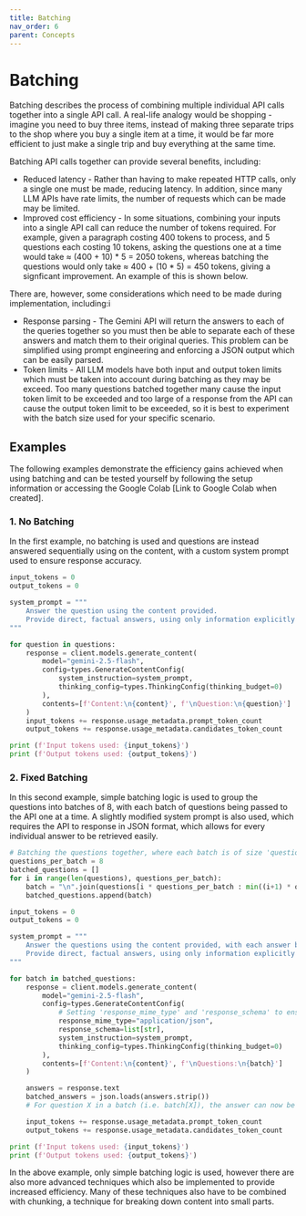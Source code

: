 ```yaml
---
title: Batching
nav_order: 6
parent: Concepts
---
```


# Batching

Batching describes the process of combining multiple individual API calls together into a single API call. A real-life analogy would be shopping - imagine you need to buy three items, instead of making three separate trips to the shop where you buy a single item at a time, it would be far more efficient to just make a single trip and buy everything at the same time.

Batching API calls together can provide several benefits, including:
- Reduced latency - Rather than having to make repeated HTTP calls, only a single one must be made, reducing latency. In addition, since many LLM APIs have rate limits, the number of requests which can be made may be limited. 
- Improved cost efficiency - In some situations, combining your inputs into a single API call can reduce the number of tokens required. For example, given a paragraph costing 400 tokens to process, and 5 questions each costing 10 tokens, asking the questions one at a time would take ≈ (400 + 10) * 5 = 2050 tokens, whereas batching the questions would only take ≈ 400 + (10 * 5) = 450 tokens, giving a signficant improvement. An example of this is shown below.

There are, however, some considerations which need to be made during implementation, including:i 
- Response parsing - The Gemini API will return the answers to each of the queries together so you must then be able to separate each of these answers and match them to their original queries. This problem can be simplified using prompt engineering and enforcing a JSON output which can be easily parsed.
- Token limits - All LLM models have both input and output token limits which must be taken into account during batching as they may be exceed. Too many questions batched together many cause the input token limit to be exceeded and too large of a response from the API can cause the output token limit to be exceeded, so it is best to experiment with the batch size used for your specific scenario.

## Examples

The following examples demonstrate the efficiency gains achieved when using batching and can be tested yourself by following the setup information or accessing the Google Colab [Link to Google Colab when created].

### 1. No Batching

In the first example, no batching is used and questions are instead answered sequentially using on the content, with a custom system prompt used to ensure response accuracy.

```python
input_tokens = 0
output_tokens = 0

system_prompt = """
    Answer the question using the content provided.
    Provide direct, factual answers, using only information explicitly present in the content. Do not infer, speculate or bring in outside knowledge.
"""

for question in questions:
    response = client.models.generate_content(
        model="gemini-2.5-flash",
        config=types.GenerateContentConfig(
            system_instruction=system_prompt,
            thinking_config=types.ThinkingConfig(thinking_budget=0)
        ),
        contents=[f'Content:\n{content}', f'\nQuestion:\n{question}']
    )
    input_tokens += response.usage_metadata.prompt_token_count
    output_tokens += response.usage_metadata.candidates_token_count

print (f'Input tokens used: {input_tokens}')
print (f'Output tokens used: {output_tokens}')
```

### 2. Fixed Batching

In this second example, simple batching logic is used to group the questions into batches of 8, with each batch of questions being passed to the API one at a time. A slightly modified system prompt is also used, which requires the API to response in JSON format, which allows for every individual answer to be retrieved easily.

```python
# Batching the questions together, where each batch is of size 'questions_per_batch'
questions_per_batch = 8
batched_questions = []
for i in range(len(questions), questions_per_batch):
    batch = "\n".join(questions[i * questions_per_batch : min((i+1) * questions_per_batch, len(questions))])
    batched_questions.append(batch)

input_tokens = 0
output_tokens = 0

system_prompt = """
    Answer the questions using the content provided, with each answer being a different string in the JSON response.
    Provide direct, factual answers, using only information explicitly present in the content. Do not infer, speculate or bring in outside knowledge.
"""

for batch in batched_questions:
    response = client.models.generate_content(
        model="gemini-2.5-flash",
        config=types.GenerateContentConfig(
            # Setting 'response_mime_type' and 'response_schema' to ensure response is a parsable JSON format.
            response_mime_type="application/json",
            response_schema=list[str],
            system_instruction=system_prompt,
            thinking_config=types.ThinkingConfig(thinking_budget=0)
        ),
        contents=[f'Content:\n{content}', f'\nQuestions:\n{batch}']
    )

    answers = response.text
    batched_answers = json.loads(answers.strip())
    # For question X in a batch (i.e. batch[X]), the answer can now be accessed from batched_answers[X]

    input_tokens += response.usage_metadata.prompt_token_count
    output_tokens += response.usage_metadata.candidates_token_count

print (f'Input tokens used: {input_tokens}')
print (f'Output tokens used: {output_tokens}')
```

In the above example, only simple batching logic is used, however there are also more advanced techniques which also be implemented to provide increased efficiency. Many of these techniques also have to be combined with chunking, a technique for breaking down content into small parts.